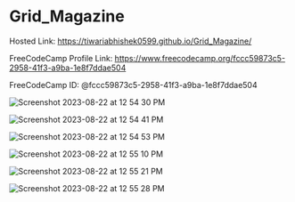 # Grid_Magazine
Hosted Link: https://tiwariabhishek0599.github.io/Grid_Magazine/

FreeCodeCamp Profile Link: https://www.freecodecamp.org/fccc59873c5-2958-41f3-a9ba-1e8f7ddae504

FreeCodeCamp ID: @fccc59873c5-2958-41f3-a9ba-1e8f7ddae504

![Screenshot 2023-08-22 at 12 54 30 PM](https://github.com/tiwariabhishek0599/Grid_Magazine/assets/118967913/48173bbe-0d3f-424f-8625-1dad1ebbcbc0)

![Screenshot 2023-08-22 at 12 54 41 PM](https://github.com/tiwariabhishek0599/Grid_Magazine/assets/118967913/44584e19-6ba6-46cb-b236-e97f5a7afc36)

![Screenshot 2023-08-22 at 12 54 53 PM](https://github.com/tiwariabhishek0599/Grid_Magazine/assets/118967913/6778991e-9d08-4b22-8f30-f794afad6d5d)

![Screenshot 2023-08-22 at 12 55 10 PM](https://github.com/tiwariabhishek0599/Grid_Magazine/assets/118967913/335311a3-f1df-448e-9c01-e95a3a7dc7cb)

![Screenshot 2023-08-22 at 12 55 21 PM](https://github.com/tiwariabhishek0599/Grid_Magazine/assets/118967913/23519f91-4a9b-4792-a998-2109af62c44d)

![Screenshot 2023-08-22 at 12 55 28 PM](https://github.com/tiwariabhishek0599/Grid_Magazine/assets/118967913/68ead2ea-6b95-4392-b258-84331c9d3dbf)
